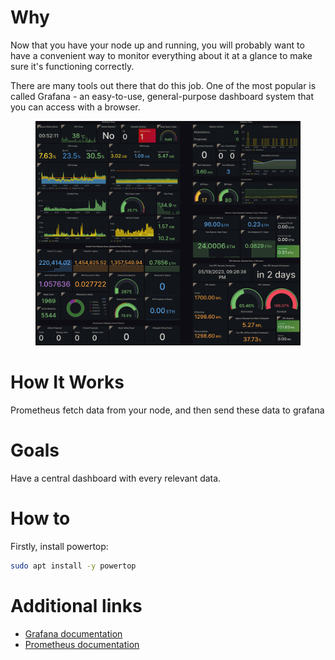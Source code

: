 # Why
Now that you have your node up and running, you will probably want to have a convenient way to monitor everything about it at a glance to make sure it's functioning correctly.  

There are many tools out there that do this job. One of the most popular is called Grafana - an easy-to-use, general-purpose dashboard system that you can access with a browser.

<figure><img src="../../resources/img/grafana.jpg" alt=""></figure>

# How It Works
Prometheus fetch data from your node, and then send these data to grafana

# Goals
Have a central dashboard with every relevant data.

# How to
Firstly, install powertop:
```bash
sudo apt install -y powertop
```

# Additional links
- [Grafana documentation](https://grafana.com/docs/grafana-cloud/send-data/metrics/metrics-prometheus/prometheus-config-examples/noagent_linuxnode/)
- [Prometheus documentation](https://prometheus.io/docs/introduction/overview/)